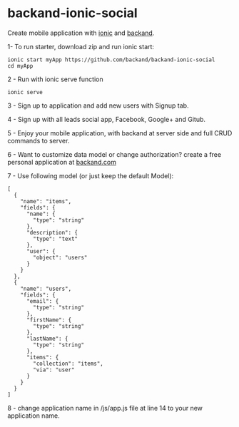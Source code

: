 # backand-ionic-social
Create mobile application with [ionic](http://www.ionicframework.com) and [backand](http://www.backand.com).

1- To run starter, download zip and run ionic start:

    ionic start myApp https://github.com/backand/backand-ionic-social
    cd myApp

2 - Run with ionic serve function

    ionic serve

3 - Sign up to application and add new users with Signup tab.

4 - Sign up with all leads social app, Facebook, Google+ and Gitub.

5 - Enjoy your mobile application, with backand at server side and full CRUD commands to server.

6 - Want to customize data model or change authorization?
create a free personal application at [backand.com](https://www.backand.com/apps/#/sign_up)

7 - Use following model (or just keep the default Model):

    [
      {
        "name": "items",
        "fields": {
          "name": {
            "type": "string"
          },
          "description": {
            "type": "text"
          },
          "user": {
            "object": "users"
          }
        }
      },
      {
        "name": "users",
        "fields": {
          "email": {
            "type": "string"
          },
          "firstName": {
            "type": "string"
          },
          "lastName": {
            "type": "string"
          },
          "items": {
            "collection": "items",
            "via": "user" 
          }
        }
      }
    ]
8 - change application name in  /js/app.js file at line 14
to your new application name.
